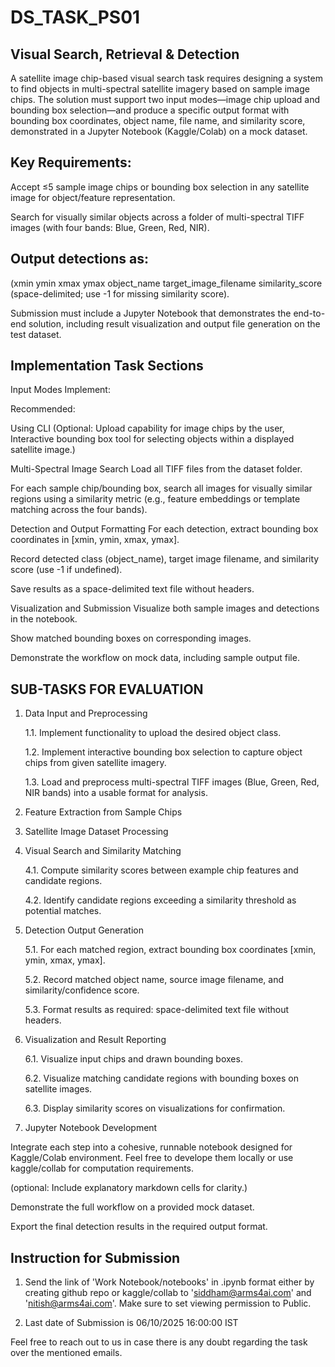 # DS_TASK_PS01
## Visual Search, Retrieval &amp; Detection 

A satellite image chip-based visual search task requires designing a system to find objects in multi-spectral satellite imagery based on sample image chips. The solution must support two input modes—image chip upload and bounding box selection—and produce a specific output format with bounding box coordinates, object name, file name, and similarity score, demonstrated in a Jupyter Notebook (Kaggle/Colab) on a mock dataset.

## Key Requirements: 
Accept ≤5 sample image chips or bounding box selection in any satellite image for object/feature representation.

Search for visually similar objects across a folder of multi-spectral TIFF images (with four bands: Blue, Green, Red, NIR).

## Output detections as:

(xmin ymin xmax ymax object_name target_image_filename similarity_score (space-delimited; use -1 for missing similarity score).

Submission must include a Jupyter Notebook that demonstrates the end-to-end solution, including result visualization and output file generation on the test dataset.

## Implementation Task Sections
Input Modes
Implement:

Recommended: 

Using CLI
(Optional: Upload capability for image chips by the user, Interactive bounding box tool for selecting objects within a displayed satellite image.)

Multi-Spectral Image Search
Load all TIFF files from the dataset folder.

For each sample chip/bounding box, search all images for visually similar regions using a similarity metric (e.g., feature embeddings or template matching across the four bands).

Detection and Output Formatting
For each detection, extract bounding box coordinates in [xmin, ymin, xmax, ymax].

Record detected class (object_name), target image filename, and similarity score (use -1 if undefined).

Save results as a space-delimited text file without headers.

Visualization and Submission
Visualize both sample images and detections in the notebook.

Show matched bounding boxes on corresponding images.

Demonstrate the workflow on mock data, including sample output file.

## SUB-TASKS FOR EVALUATION

1. Data Input and Preprocessing
   
   1.1. Implement functionality to upload the desired object class.
   
   1.2. Implement interactive bounding box selection to capture object chips from given satellite imagery.

   1.3. Load and preprocess multi-spectral TIFF images (Blue, Green, Red, NIR bands) into a usable format for analysis.

3. Feature Extraction from Sample Chips

4. Satellite Image Dataset Processing

5. Visual Search and Similarity Matching
  
   4.1. Compute similarity scores between example chip features and candidate regions.

   4.2. Identify candidate regions exceeding a similarity threshold as potential matches.

5. Detection Output Generation

   5.1. For each matched region, extract bounding box coordinates [xmin, ymin, xmax, ymax].

   5.2. Record matched object name, source image filename, and similarity/confidence score.

   5.3. Format results as required: space-delimited text file without headers.

6. Visualization and Result Reporting
  
   6.1. Visualize input chips and drawn bounding boxes.

   6.2. Visualize matching candidate regions with bounding boxes on satellite images.

   6.3. Display similarity scores on visualizations for confirmation.

7. Jupyter Notebook Development
   
  Integrate each step into a cohesive, runnable notebook designed for Kaggle/Colab environment. Feel free to develope them locally or use kaggle/collab for computation requirements.

(optional: Include explanatory markdown cells for clarity.)

Demonstrate the full workflow on a provided mock dataset.

Export the final detection results in the required output format.

## Instruction for Submission

1. Send the link of 'Work Notebook/notebooks' in .ipynb format either by creating github repo or kaggle/collab to 'siddham@arms4ai.com' and 'nitish@arms4ai.com'. Make sure to set viewing permission to Public.
   
2. Last date of Submission is 06/10/2025 16:00:00 IST

Feel free to reach out to us in case there is any doubt regarding the task over the mentioned emails.
